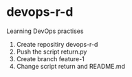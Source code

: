 # devops-r-d
Learning DevOps practises

1. Create repositiry devops-r-d
2. Push the script return.py
3. Create branch feature-1
4. Change script return and README.md

